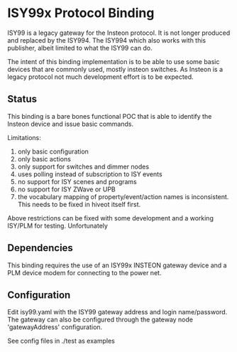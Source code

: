 # ISY99x Protocol Binding

ISY99 is a legacy gateway for the Insteon protocol. It is not longer produced and replaced by the ISY994. The ISY994 which also works with this publisher, albeit limited to what the ISY99 can do.

The intent of this binding implementation is to be able to use some basic devices that are commonly used, mostly insteon switches. As Insteon is a legacy protocol not much development effort is to be expected.

## Status

This binding is a bare bones functional POC that is able to identify the Insteon device and issue basic commands.

Limitations:
1. only basic configuration
2. only basic actions
3. only support for switches and dimmer nodes
4. uses polling instead of subscription to ISY events
5. no support for ISY scenes and programs
6. no support for ISY ZWave or UPB  
7. the vocabulary mapping of property/event/action names is inconsistent. This needs to be fixed in hiveot itself first. 

Above restrictions can be fixed with some development and a working ISY/PLM for testing. Unfortunately

## Dependencies

This binding requires the use of an ISY99x INSTEON gateway device and a PLM device modem for connecting to the power net.

## Configuration

Edit isy99.yaml with the ISY99 gateway address and login name/password. The gateway can also be configured through the gateway node 'gatewayAddress' configuration.

See config files in ./test as examples
